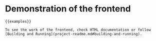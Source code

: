 # Demonstration of the frontend

````{only} html
{{examples}}
````

```{only} latex
To see the work of the frontend, check HTML documentation or follow [Building and Running](project-readme.md#building-and-running).
```

